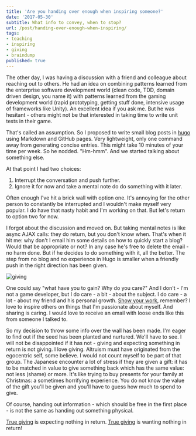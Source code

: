 ```yaml
---
title: 'Are you handing over enough when inspiring someone?'
date: '2017-05-30'
subtitle: What info to convey, when to stop? 
url: /post/handing-over-enough-when-inspiring/
tags:
- teaching
- inspiring
- giving
- braindump
published: true
---
```


The other day, I was having a discussion with a friend and colleague about reaching out to others. He had an idea on combining patterns learned from the enterprise software development world (clean code, TDD, domain driven design, you name it) with patterns learned from the gaming development world (rapid prototyping, getting stuff done, intensive usage of frameworks like Unity). An excellent idea if you ask me. But he was hesitant - others might not be that interested in taking time to write unit tests in their game. 

That's called an assumption. So I proposed to write small blog posts in [hugo](https://gohugo.io/) using Markdown and GitHub pages. Very lightweight, only one command away from generating concise entries. This might take 10 minutes of your time per week. 
So he nodded. "Hm-hmm". And we started talking about something else.

At that point I had two choices:

1. Interrupt the conversation and push further.
2. Ignore it for now and take a mental note do do something with it later. 

Often enough I've hit a brick wall with option one. It's annoying for the other person to constantly be interrupted and I wouldn't make myself very popular. I do have that nasty habit and I'm working on that. 
But let's return to option two for now. 

I forgot about the discussion and moved on. 
But taking mental notes is like async AJAX calls: they do return, but you don't know when. That's when it hit me: why don't I email him some details on how to quickly start a blog? Would that be appropriate or not? In any case he's free to delete the email - no harm done. But if he decides to do something with it, all the better. The step from no blog and no experience in Hugo is smaller when a friendly push in the right direction has been given. 

![giving](/img/sharing.png)

One could say "what have you to gain? Why do you care?" And I don't - I'm not a game developer, but I do care - a bit - about the subject. I do care - a lot - about my friend and his personal growth. [Show your work](/post/teaching-kids-how-to-program/), remember? 
I love to inspire others on things that I'm passionate about myself. And sharing is caring. I would love to receive an email with loose ends like this from someone I talked to. 

So my decision to throw some info over the wall has been made. I'm eager to find out if the seed has been planted and nurtured. We'll have to see. I will not be disappointed if it has not - giving and expecting something in return is not giving. I love giving. Altruism must have originated from the egocentric self, some believe. I would not count myself to be part of that group. 
The Japanese encounter a lot of stress if they are given a gift: it has to be matched in value to give something back which has the same value: not less (shame) or more. It's like trying to buy presents for your family at Christmas: a sometimes horrifying experience. You do not know the value of the gift you'll be given and you'll have to guess how much to spend to give. 

Of course, handing out information - which should be free in the first place - is not the same as handing out something physical. 

[True giving](http://www.rd.com/true-stories/inspiring/5-stories-that-celebrate-the-spirit-of-giving/) is expecting nothing in return. 
[True giving](https://www.themindfulword.org/2014/joy-of-giving/) is wanting nothing in return! 